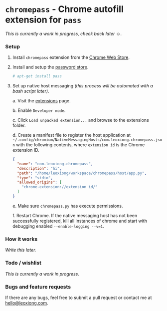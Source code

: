 # `chromepass` - Chrome autofill extension for `pass`

_This is currently a work in progress, check back later ☺._

### Setup

1. Install `chromepass` extension from the [Chrome Web Store](#todo).

2. Install and setup the [password store](https://www.passwordstore.org/).

    ```bash
    # apt-get install pass
    ```

3. Set up native host messaging _(this process will be automated with a bash script later)_.

    a. Visit the [extensions](chrome://extensions) page.

    b. Enable `Developer mode`.

    c. Click `Load unpacked extension...` and browse to the extensions folder.

    d. Create a manifest file to register the host application at `~/.config/chromium/NativeMessagingHosts/com.leoxiong.chromepass.json` with the following contents, where `extension id` is the Chrome extension ID.

    ```json
    {
      "name": "com.leoxiong.chromepass",
      "description": "hi",
      "path": "/home/leoxiong/workspace/chromepass/host/app.py",
      "type": "stdio",
      "allowed_origins": [
        "chrome-extension://extension id/"
      ]
    }
    ```

    e. Make sure `chromepass.py` has execute permissions.

    f. Restart Chrome. If the native messaging host has not been successfully registered, kill all instances of chrome and start with debugging enabled `--enable-logging --v=1`.

### How it works

_Write this later._

### Todo / wishlist

_This is currently a work in progress._

### Bugs and feature requests

If there are any bugs, feel free to submit a pull request or contact me at [hello@leoxiong.com](mailto:hello@leoxiong.com).